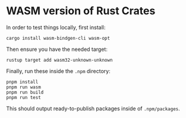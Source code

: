 # WASM version of Rust Crates

In order to test things locally, first install:

```shell
cargo install wasm-bindgen-cli wasm-opt
```

Then ensure you have the needed target:

```shell
rustup target add wasm32-unknown-unknown
```

Finally, run these inside the `.npm` directory:

```
pnpm install
pnpm run wasm
pnpm run build
pnpm run test
```

This should output ready-to-publish packages inside of `.npm/packages`.
